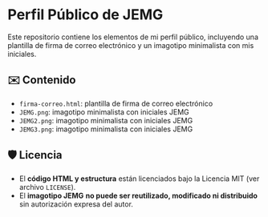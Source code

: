 # Perfil Público de JEMG

Este repositorio contiene los elementos de mi perfil público, incluyendo una plantilla de firma de correo electrónico y un imagotipo minimalista con mis iniciales.

## ✉️ Contenido
- `firma-correo.html`: plantilla de firma de correo electrónico
- `JEMG.png`: imagotipo minimalista con iniciales JEMG
- `JEMG2.png`: imagotipo minimalista con iniciales JEMG
- `JEMG3.png`: imagotipo minimalista con iniciales JEMG

## 🛡️ Licencia

- El **código HTML y estructura** están licenciados bajo la Licencia MIT (ver archivo `LICENSE`).
- El **imagotipo JEMG** **no puede ser reutilizado, modificado ni distribuido** sin autorización expresa del autor.